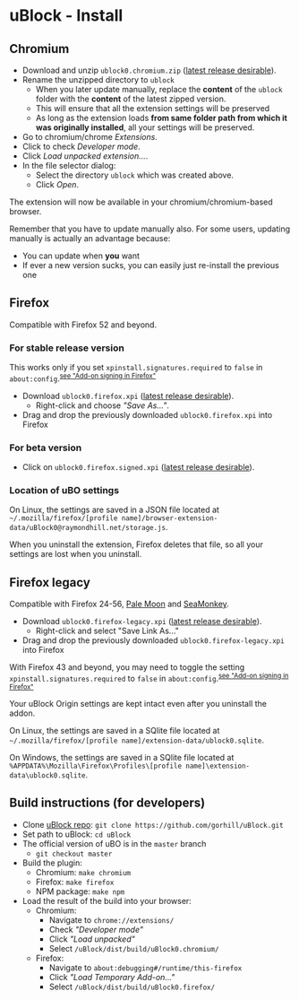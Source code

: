 # uBlock - Install

## Chromium

- Download and unzip `ublock0.chromium.zip` ([latest release desirable](https://github.com/gorhill/uBlock/releases)).
- Rename the unzipped directory to `ublock`
  - When you later update manually, replace the **content** of the `ublock` folder with the **content** of the latest zipped version.
  - This will ensure that all the extension settings will be preserved
  - As long as the extension loads **from same folder path from which it was originally installed**, all your settings will be preserved.
- Go to chromium/chrome *Extensions*.
- Click to check *Developer mode*.
- Click *Load unpacked extension...*.
- In the file selector dialog:
  - Select the directory `ublock` which was created above.
  - Click *Open*.

The extension will now be available in your chromium/chromium-based browser.

Remember that you have to update manually also. For some users, updating manually is actually an advantage because:

- You can update when **you** want
- If ever a new version sucks, you can easily just re-install the previous one

## Firefox

Compatible with Firefox 52 and beyond.

### For stable release version

This works only if you set `xpinstall.signatures.required` to `false` in `about:config`.<sup>[see "Add-on signing in Firefox"](https://support.mozilla.org/en-US/kb/add-on-signing-in-firefox)</sup>

- Download `ublock0.firefox.xpi` ([latest release desirable](https://github.com/gorhill/uBlock/releases)).
  - Right-click and choose *"Save As..."*.
- Drag and drop the previously downloaded `ublock0.firefox.xpi` into Firefox

### For beta version

- Click on `ublock0.firefox.signed.xpi` ([latest release desirable](https://github.com/gorhill/uBlock/releases)).

### Location of uBO settings

On Linux, the settings are saved in a JSON file located at `~/.mozilla/firefox/[profile name]/browser-extension-data/uBlock0@raymondhill.net/storage.js`.

When you uninstall the extension, Firefox deletes that file, so all your settings are lost when you uninstall.

## Firefox legacy

Compatible with Firefox 24-56, [Pale Moon](https://www.palemoon.org/) and [SeaMonkey](http://www.seamonkey-project.org/).

- Download `ublock0.firefox-legacy.xpi` ([latest release desirable](https://github.com/gorhill/uBlock-for-firefox-legacy/releases)).
  - Right-click and select "Save Link As..."
- Drag and drop the previously downloaded `ublock0.firefox-legacy.xpi` into Firefox

With Firefox 43 and beyond, you may need to toggle the setting `xpinstall.signatures.required` to `false` in `about:config`.<sup>[see "Add-on signing in Firefox"](https://support.mozilla.org/en-US/kb/add-on-signing-in-firefox)</sup>

Your uBlock Origin settings are kept intact even after you uninstall the addon.

On Linux, the settings are saved in a SQlite file located at `~/.mozilla/firefox/[profile name]/extension-data/ublock0.sqlite`.

On Windows, the settings are saved in a SQlite file located at `%APPDATA%\Mozilla\Firefox\Profiles\[profile name]\extension-data\ublock0.sqlite`.

## Build instructions (for developers)

- Clone [uBlock repo](https://github.com/gorhill/uBlock): `git clone https://github.com/gorhill/uBlock.git`
- Set path to uBlock: `cd uBlock`
- The official version of uBO is in the `master` branch
  - `git checkout master`
- Build the plugin:
  - Chromium: `make chromium`
  - Firefox: `make firefox`
  - NPM package: `make npm`
- Load the result of the build into your browser:
  - Chromium:
    - Navigate to `chrome://extensions/`
    - Check *"Developer mode"*
    - Click *"Load unpacked"*
    - Select `/uBlock/dist/build/uBlock0.chromium/`
  - Firefox:
    - Navigate to `about:debugging#/runtime/this-firefox`
    - Click *"Load Temporary Add-on..."*
    - Select `/uBlock/dist/build/uBlock0.firefox/`
